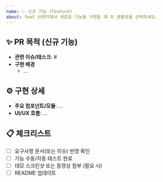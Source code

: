 ```yaml
---
name: ✨ 신규 기능 (Feature)
about: feat 브랜치에서 새로운 기능을 구현할 때 이 템플릿을 선택하세요.
---
```


## ✨ PR 목적 (신규 기능)
<!-- 이 PR이 추가하는 기능을 한 줄로 요약 -->

- **관련 이슈/태스크**: #
- **구현 배경**  
  - …

## ⚙️ 구현 상세
- **주요 컴포넌트/모듈**: …
- **UI/UX 흐름**: …

## 📋 체크리스트
- [ ] 요구사항 문서(또는 이슈) 반영 확인
- [ ] 기능 수동/자동 테스트 완료
- [ ] 데모 스크린샷 또는 동영상 첨부 (필요 시)
- [ ] README 업데이트
